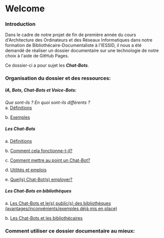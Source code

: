 <h1>Welcome</h1>

<h3>Introduction</h3>
Dans le cadre de notre projet de fin de première année du cours d'Architecture des Ordinateurs et des Réseaux Informatiques dans notre formation de Bibliothécaire-Documentaliste à l'IESSID, il nous a été demandé de réaliser un dossier documentaire sur une technologie de notre choix à l'aide de GitHub Pages.

Ce dossier-ci a pour sujet les <strong><em>Chat-Bots</em></strong>.

<h3>Organisation du dossier et des ressources:</h3>

<h5>IA, Bots, Chat-Bots et Voice-Bots:</h5> <em>Que sont-ils ? En quoi sont-ils différents ?</em>
<br>
a. <a href="https://ahanot.github.io/AORI-Dossier_documentaire/1a-ia_bots_chat-bots_voice-bots-def.md">Définitions</a>

b. <a href="https://ahanot.github.io/AORI-Dossier_documentaire/1b-ia_bots_chat-bots_voice-bots-exemples.md">Exemples</a>

<h5>Les Chat-Bots</h5>

a.	<a href="https://ahanot.github.io/AORI-Dossier_documentaire/2a-les_chat-bots-def.md">Définitions</a>

b.	<a href="https://ahanot.github.io/AORI-Dossier_documentaire/2b-les_chat-bots-comment_ça_fonctionne?.md">Comment cela fonctionne-t-il?</a>

c.  <a href="https://ahanot.github.io/AORI-Dossier_documentaire/2c-les_chat-bots-comment_creer_chat-bots?.md">Comment mettre au point un Chat-Bot?</a>

d.	<a href="https://ahanot.github.io/AORI-Dossier_documentaire/2d-les_chat-bots-uti_emplois.md">Utilités et emplois</a>

e.  <a href="https://ahanot.github.io/AORI-Dossier_documentaire/2e-les_chat-bots-quel_employer?.md">Quel(s) Chat-Bot(s) employer?</a>

<h5>Les Chat-Bots en bibliothèques</h5>

a.	 <a href="https://ahanot.github.io/AORI-Dossier_documentaire/1a-ia_bots_chat-bots_voice-bots-def.md">Les Chat-Bots et le(s) public(s) des bibliothèques (avantages/inconvénients/exemples déjà mis en place)</a>

b.	 <a href="https://ahanot.github.io/AORI-Dossier_documentaire/1a-ia_bots_chat-bots_voice-bots-def.md">Les Chat-Bots et les bibliothécaires</a>

<h3>Comment utiliser ce dossier documentaire au mieux:</h3>
